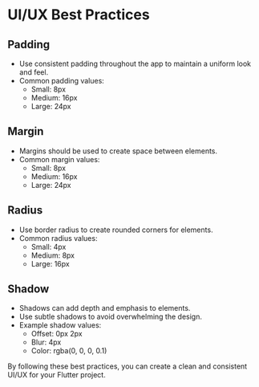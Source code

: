 # UI/UX Best Practices

## Padding
- Use consistent padding throughout the app to maintain a uniform look and feel.
- Common padding values:
    - Small: 8px
    - Medium: 16px
    - Large: 24px

## Margin
- Margins should be used to create space between elements.
- Common margin values:
    - Small: 8px
    - Medium: 16px
    - Large: 24px

## Radius
- Use border radius to create rounded corners for elements.
- Common radius values:
    - Small: 4px
    - Medium: 8px
    - Large: 16px

## Shadow
- Shadows can add depth and emphasis to elements.
- Use subtle shadows to avoid overwhelming the design.
- Example shadow values:
    - Offset: 0px 2px
    - Blur: 4px
    - Color: rgba(0, 0, 0, 0.1)

By following these best practices, you can create a clean and consistent UI/UX for your Flutter project.